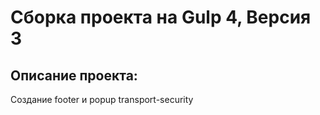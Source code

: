 # Сборка проекта на Gulp 4, Версия 3

## Описание проекта: 
Создание footer и popup transport-security 




